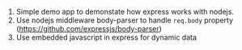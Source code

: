 1. Simple demo app to demonstate how express works with nodejs.
2. Use nodejs middleware body-parser to handle ```req.body``` property (https://github.com/expressjs/body-parser)
3. Use embedded javascript in express for dynamic data
